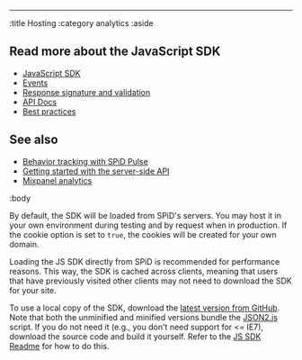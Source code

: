 --------------------------------------------------------------------------------
:title Hosting
:category analytics
:aside

## Read more about the JavaScript SDK

- [JavaScript SDK](/sdks/javascript/)
- [Events](/sdks/js/events/)
- [Response signature and validation](/sdks/js/response-signature-and-validation/)
- [API Docs](/sdks/js/api-docs/)
- [Best practices](/sdks/js/best-practices/)

## See also

- [Behavior tracking with SPiD Pulse](/sdks/js/behavior-tracking-with-spid-pulse/)
- [Getting started with the server-side API](/getting-started/)
- [Mixpanel analytics](/mixpanel/analytics/)

:body

By default, the SDK will be loaded from SPiD's servers. You may host it in your
own environment during testing and by request when in production. If the cookie
option is set to `true`, the cookies will be created for your own domain.

Loading the JS SDK directly from SPiD is recommended for performance reasons.
This way, the SDK is cached across clients, meaning that users that have
previously visited other clients may not need to download the SDK for your site.

To use a local copy of the SDK, download the
[latest version from GitHub](https://github.com/schibsted/sdk-js/tree/master/dist).
Note that both the unminified and minified versions bundle the
[JSON2.js](https://github.com/douglascrockford/JSON-js) script. If you do not
need it (e.g., you don't need support for <= IE7), download the source code and
build it yourself. Refer to the
[JS SDK Readme](https://github.com/schibsted/sdk-js) for how to do this.